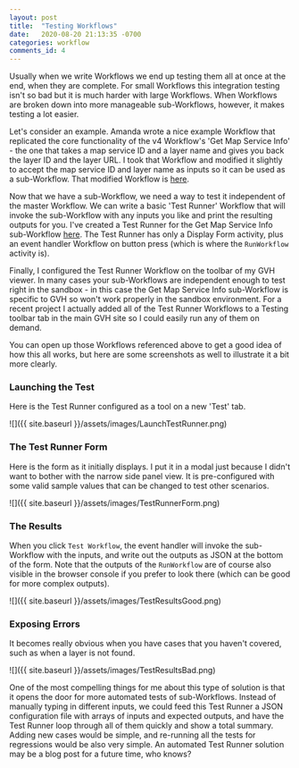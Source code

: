 ```yaml
---
layout: post
title:  "Testing Workflows"
date:   2020-08-20 21:13:35 -0700
categories: workflow
comments_id: 4
---
```

Usually when we write Workflows we end up testing them all at once at the end, when they are complete. For small Workflows this integration testing isn't so bad but it is much harder with large Workflows. When Workflows are broken down into more manageable sub-Workflows, however, it makes testing a lot easier.
  
Let's consider an example. Amanda wrote a nice example Workflow that replicated the core functionality of the v4 Workflow's 'Get Map Service Info' - the one that takes a map service ID and a layer name and gives you back the layer ID and the layer URL. I took that Workflow and modified it slightly to accept the map service ID and layer name as inputs so it can be used as a sub-Workflow. That modified Workflow is [here](https://latitudegeo.maps.arcgis.com/home/item.html?id=fe0b5c9c715d4b79ad701df6839e1b2d).
  
Now that we have a sub-Workflow, we need a way to test it independent of the master Workflow. We can write a basic 'Test Runner' Workflow that will invoke the sub-Workflow with any inputs you like and print the resulting outputs for you. I've created a Test Runner for the Get Map Service Info sub-Workflow [here](https://latitudegeo.maps.arcgis.com/home/item.html?id=e42e5fa893a348729ece416947ce951a). The Test Runner has only a Display Form activity, plus an event handler Workflow on button press (which is where the `RunWorkflow` activity is).
  
Finally, I configured the Test Runner Workflow on the toolbar of my GVH viewer. In many cases your sub-Workflows are independent enough to test right in the sandbox - in this case the Get Map Service Info sub-Workflow is specific to GVH so won't work properly in the sandbox environment. For a recent project I actually added all of the Test Runner Workflows to a Testing toolbar tab in the main GVH site so I could easily run any of them on demand.
  
You can open up those Workflows referenced above to get a good idea of how this all works, but here are some screenshots as well to illustrate it a bit more clearly.
  
### Launching the Test
Here is the Test Runner configured as a tool on a new 'Test' tab.  

![]({{ site.baseurl }}/assets/images/LaunchTestRunner.png)

### The Test Runner Form
Here is the form as it initially displays. I put it in a modal just because I didn't want to bother with the narrow side panel view. It is pre-configured with some valid sample values that can be changed to test other scenarios.  

![]({{ site.baseurl }}/assets/images/TestRunnerForm.png)

### The Results
When you click `Test Workflow`, the event handler will invoke the sub-Workflow with the inputs, and write out the outputs as JSON at the bottom of the form. Note that the outputs of the `RunWorkflow` are of course also visible in the browser console if you prefer to look there (which can be good for more complex outputs).

![]({{ site.baseurl }}/assets/images/TestResultsGood.png)

### Exposing Errors
It becomes really obvious when you have cases that you haven't covered, such as when a layer is not found.

![]({{ site.baseurl }}/assets/images/TestResultsBad.png)

One of the most compelling things for me about this type of solution is that it opens the door for more automated tests of sub-Workflows. Instead of manually typing in different inputs, we could feed this Test Runner a JSON configuration file with arrays of inputs and expected outputs, and have the Test Runner loop through all of them quickly and show a total summary. Adding new cases would be simple, and re-running all the tests for regressions would be also very simple. An automated Test Runner solution may be a blog post for a future time, who knows?